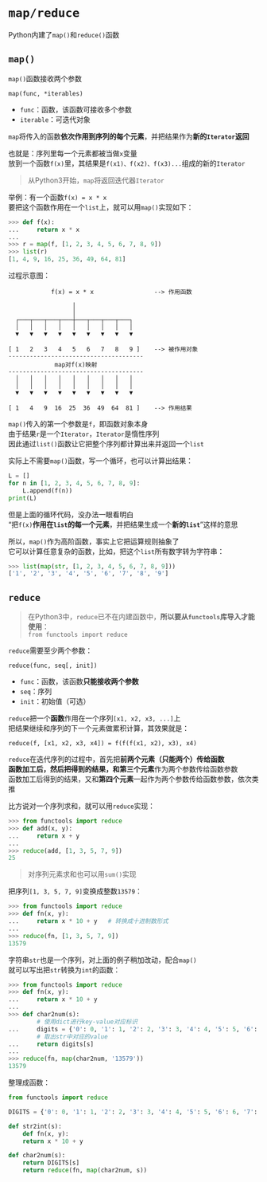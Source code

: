 # `map/reduce`

Python内建了`map()`和`reduce()`函数

## `map()`
`map()`函数接收两个参数  

`map(func, *iterables)`
* `func`：函数，该函数可接收多个参数
* `iterable`：可迭代对象 

`map`将传入的函数**依次作用到序列的每个元素**，并把结果作为**新的`Iterator`返回**

也就是：序列里每一个元素都被当做`x`变量  
放到一个函数`f(x)`里，其结果是`f(x1)、f(x2)、f(x3)...`组成的新的`Iterator`

> 从Python3开始，`map`将返回迭代器`Iterator`

举例：有一个函数`f(x) = x * x`  
要把这个函数作用在一个`list`上，就可以用`map()`实现如下：
```python
>>> def f(x):
...     return x * x
...
>>> r = map(f, [1, 2, 3, 4, 5, 6, 7, 8, 9])
>>> list(r)
[1, 4, 9, 16, 25, 36, 49, 64, 81]
```

过程示意图：
```
            f(x) = x * x                 --> 作用函数

                  │
                  │
  ┌───┬───┬───┬───┼───┬───┬───┬───┐
  │   │   │   │   │   │   │   │   │
  ▼   ▼   ▼   ▼   ▼   ▼   ▼   ▼   ▼

[ 1   2   3   4   5   6   7   8   9 ]    --> 被作用对象
--------------------------------------
             map对f(x)映射 
--------------------------------------
  │   │   │   │   │   │   │   │   │ 
  │   │   │   │   │   │   │   │   │
  ▼   ▼   ▼   ▼   ▼   ▼   ▼   ▼   ▼

[ 1   4   9  16  25  36  49  64  81 ]    --> 作用结果
```


`map()`传入的第一个参数是`f`，即函数对象本身  
由于结果`r`是一个`Iterator`，`Iterator`是惰性序列  
因此通过`list()`函数让它把整个序列都计算出来并返回一个`list`

实际上不需要`map()`函数，写一个循环，也可以计算出结果：
```python
L = []
for n in [1, 2, 3, 4, 5, 6, 7, 8, 9]:
    L.append(f(n))
print(L)
```
但是上面的循环代码，没办法一眼看明白  
“把`f(x)`**作用在`list`的每一个元素**，并把结果生成一个**新的`list`**”这样的意思

所以，`map()`作为高阶函数，事实上它把运算规则抽象了  
它可以计算任意复杂的函数，比如，把这个`list`所有数字转为字符串：
```python
>>> list(map(str, [1, 2, 3, 4, 5, 6, 7, 8, 9]))
['1', '2', '3', '4', '5', '6', '7', '8', '9']
```

## `reduce`
> 在Python3中，`reduce`已不在内建函数中，**所以要从`functools`库导入才能使用**：  
> `from functools import reduce`

`reduce`需要至少两个参数：  

`reduce(func, seq[, init]) `  
* `func`：函数，该函数**只能接收两个参数**
* `seq`：序列
* `init`：初始值（可选）

`reduce`把一个**函数**作用在一个序列`[x1, x2, x3, ...]`上  
把结果继续和序列的下一个元素做累积计算，其效果就是：
```
reduce(f, [x1, x2, x3, x4]) = f(f(f(x1, x2), x3), x4)
```

`reduce`在迭代序列的过程中，首先把**前两个元素（只能两个）**传给函数  
函数加工后，然后把得到的结果，和**第三个元素**作为两个参数传给函数参数   
函数加工后得到的结果，又和**第四个元素**一起作为两个参数传给函数参数，依次类推

比方说对一个序列求和，就可以用`reduce`实现：
```python
>>> from functools import reduce
>>> def add(x, y):
...     return x + y
...
>>> reduce(add, [1, 3, 5, 7, 9])
25
```
> 对序列元素求和也可以用`sum()`实现

把序列`[1, 3, 5, 7, 9]`变换成整数`13579`：
```python
>>> from functools import reduce
>>> def fn(x, y):
...     return x * 10 + y   # 转换成十进制数形式
...
>>> reduce(fn, [1, 3, 5, 7, 9])
13579
```

字符串`str`也是一个序列，对上面的例子稍加改动，配合`map()`  
就可以写出把`str`转换为`int`的函数：
```python
>>> from functools import reduce
>>> def fn(x, y):
...     return x * 10 + y
...
>>> def char2num(s):
        # 使用dict进行key-value对应标识
...     digits = {'0': 0, '1': 1, '2': 2, '3': 3, '4': 4, '5': 5, '6': 6, '7': 7, '8': 8, '9': 9}
        # 取出str中对应的value
...     return digits[s]
...
>>> reduce(fn, map(char2num, '13579'))
13579
```

整理成函数：
```python
from functools import reduce

DIGITS = {'0': 0, '1': 1, '2': 2, '3': 3, '4': 4, '5': 5, '6': 6, '7': 7, '8': 8, '9': 9}

def str2int(s):
    def fn(x, y):
    return x * 10 + y

def char2num(s):
    return DIGITS[s]
    return reduce(fn, map(char2num, s))
```
